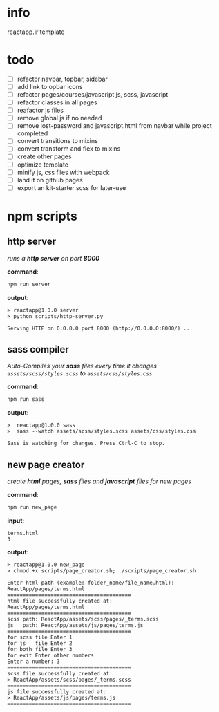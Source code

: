 # info                      
reactapp.ir template 

# todo
- [ ] refactor navbar, topbar, sidebar
- [ ] add link to opbar icons
- [ ] refactor pages/courses/javascript js, scss, javascript
- [ ] refactor classes in all pages
- [ ] reafactor js files
- [ ] remove global.js if no needed
- [ ] remove lost-password and javascript.html from navbar while project completed
- [ ] convert transitions to mixins
- [ ] convert transform and flex to mixins
- [ ] create other pages
- [ ] optimize template
- [ ] minify js, css files with webpack
- [ ] land it on github pages
- [ ] export an kit-starter scss for later-use 

# npm scripts

## http server

*runs a **http server** on port **8000***

**command**:
```bash 
npm run server
```
**output**:
```console
> reactapp@1.0.0 server
> python scripts/http-server.py

Serving HTTP on 0.0.0.0 port 8000 (http://0.0.0.0:8000/) ...
```

## sass compiler
*Auto-Compiles your **sass** files every time it changes* *`assets/scss/styles.scss` to `assets/css/styles.css`*

**command**:
```bash 
npm run sass
```

**output**:
```console
>  reactapp@1.0.0 sass
>  sass --watch assets/scss/styles.scss assets/css/styles.css

Sass is watching for changes. Press Ctrl-C to stop.
```



## new page creator
*create **html** pages, **sass** files and **javascript** files for new pages*

**command**:
```bash 
npm run new_page
```

**input**:
```console
terms.html
3
```

**output**:
```console
> reactapp@1.0.0 new_page
> chmod +x scripts/page_creator.sh; ./scripts/page_creator.sh

Enter html path (example: folder_name/file_name.html):
ReactApp/pages/terms.html
========================================
html file successfully created at:
ReactApp/pages/terms.html
========================================
scss path: ReactApp/assets/scss/pages/_terms.scss
js   path: ReactApp/assets/js/pages/terms.js
========================================
for scss file Enter 1
for js   file Enter 2
for both file Enter 3
for exit Enter other numbers
Enter a number: 3
========================================
scss file successfully created at:
> ReactApp/assets/scss/pages/_terms.scss
========================================
js file successfully created at:
> ReactApp/assets/js/pages/terms.js
========================================
```
